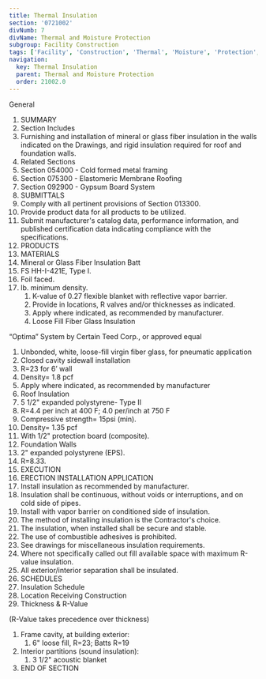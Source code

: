 ```yaml
---
title: Thermal Insulation
section: '0721002'
divNumb: 7
divName: Thermal and Moisture Protection
subgroup: Facility Construction
tags: ['Facility', 'Construction', 'Thermal', 'Moisture', 'Protection', 'Insulation']
navigation:
  key: Thermal Insulation
  parent: Thermal and Moisture Protection
  order: 21002.0
---
```



General
   1. SUMMARY
   1. Section Includes
   1. Furnishing and installation of mineral or glass fiber insulation in the walls indicated on the Drawings, and rigid insulation required for roof and foundation walls.
   1. Related Sections
   1. Section 054000 - Cold formed metal framing
   1. Section 075300 - Elastomeric Membrane Roofing
   1. Section 092900 - Gypsum Board System
   1. SUBMITTALS
   1. Comply with all pertinent provisions of Section 013300.
   1. Provide product data for all products to be utilized.
   1. Submit manufacturer's catalog data, performance information, and published certification data indicating compliance with the specifications.
   1. PRODUCTS
   1. MATERIALS
   1. Mineral or Glass Fiber Insulation Batt
   1. FS HH-I-421E, Type I.
   1. Foil faced.
7. lb. minimum density.
   1. K-value of 0.27 flexible blanket with reflective vapor barrier.
   1. Provide in locations, R valves and/or thicknesses as indicated.
   1. Apply where indicated, as recommended by manufacturer.
   1. Loose Fill Fiber Glass Insulation

“Optima” System by Certain Teed Corp., or approved equal
   1. Unbonded, white, loose-fill virgin fiber glass, for pneumatic application
   1. Closed cavity sidewall installation
   1. R=23 for 6’ wall
   1. Density= 1.8 pcf
   1. Apply where indicated, as recommended by manufacturer
   1. Roof Insulation
   1. 5 1/2" expanded polystyrene- Type II
   1. R=4.4 per inch at 400 F; 4.0 per/inch at 750 F
   1. Compressive strength= 15psi (min).
   1. Density= 1.35 pcf
   1. With 1/2" protection board (composite).
   1. Foundation Walls
   1. 2" expanded polystyrene (EPS).
   1. R=8.33.
   1. EXECUTION
   1. ERECTION INSTALLATION APPLICATION
   1. Install insulation as recommended by manufacturer.
   1. Insulation shall be continuous, without voids or interruptions, and on cold side of pipes.
   1. Install with vapor barrier on conditioned side of insulation.
   1. The method of installing insulation is the Contractor's choice.
   1. The insulation, when installed shall be secure and stable.
   1. The use of combustible adhesives is prohibited.
   1. See drawings for miscellaneous insulation requirements.
   1. Where not specifically called out fill available space with maximum R-value insulation.
   1. All exterior/interior separation shall be insulated.
   1. SCHEDULES
   1. Insulation Schedule
   1. Location Receiving Construction
   1. Thickness & R-Value

(R-Value takes precedence over thickness)
   1. Frame cavity, at building exterior:
      1. 6" loose fill, R=23; Batts R=19
   1. Interior partitions (sound insulation):
      1. 3 1/2" acoustic blanket
1. END OF SECTION

